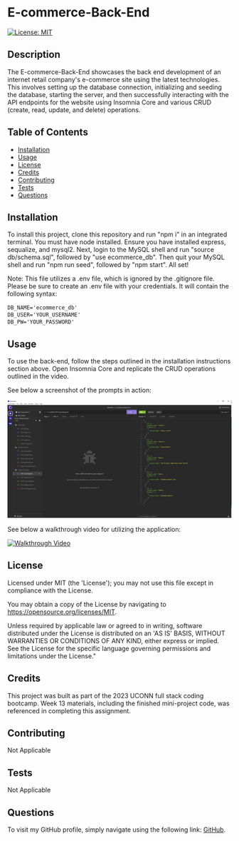 # E-commerce-Back-End

[![License: MIT](https://img.shields.io/badge/License-MIT-yellow.svg)](https://opensource.org/licenses/MIT)

## Description
 
 The E-commerce-Back-End showcases the back end development of an internet retail company's e-commerce site using the latest technologies. This involves setting up the database connection, initializing and seeding the database, starting the server, and then successfully interacting with the API endpoints for the website using Insomnia Core and various CRUD (create, read, update, and delete) operations.
 
 ## Table of Contents
 
 - [Installation](#installation)
 - [Usage](#usage)
 - [License](#license)
 - [Credits](#credits)
 - [Contributing](#contributing)
 - [Tests](#tests)
 - [Questions](#questions)
 
 ## Installation
 
 To install this project, clone this repository and run "npm i" in an integrated terminal. You must have node installed. Ensure you have installed express, sequalize, and mysql2. Next, login to the MySQL shell and run "source db/schema.sql", followed by "use ecommerce_db". Then quit your MySQL shell and run "npm run seed", followed by "npm start". All set!

 Note: This file utilizes a .env file, which is ignored by the .gitignore file. Please be sure to create an .env file with your credentials. It will contain the following syntax:

    DB_NAME='ecommerce_db'
    DB_USER='YOUR_USERNAME'
    DB_PW='YOUR_PASSWORD'
 
 ## Usage
 
 To use the back-end, follow the steps outlined in the installation instructions section above. Open Insomnia Core and replicate the CRUD operations outlined in the video.
 
See below a screenshot of the prompts in action:

![Screenshot](assets/images/e-commerce-screenshot.JPG)

See below a walkthrough video for utilizing the application:

[![Walkthrough Video](https://www.youtube.com/watch?v=EdeEd2uNYAw)](https://www.youtube.com/watch?v=EdeEd2uNYAw)

 
 ## License
 
 Licensed under MIT (the 'License'); you may not use this file except in compliance with the License. 
 
 You may obtain a copy of the License by navigating to https://opensource.org/licenses/MIT.
 
 Unless required by applicable law or agreed to in writing, software distributed under the License is distributed on an 'AS IS' BASIS, WITHOUT WARRANTIES OR CONDITIONS OF ANY KIND, either express or implied. See the License for the specific language governing permissions and limitations under the License."
 
 
 ## Credits

This project was built as part of the 2023 UCONN full stack coding bootcamp. Week 13 materials, including the finished mini-project code, was referenced in completing this assignment.
 
 
 ## Contributing
 
 Not Applicable
  
 
 ## Tests
 
 Not Applicable
 
 
 ## Questions

 To visit my GitHub profile, simply navigate using the following link: [GitHub](https://github.com/f-kreuk).
